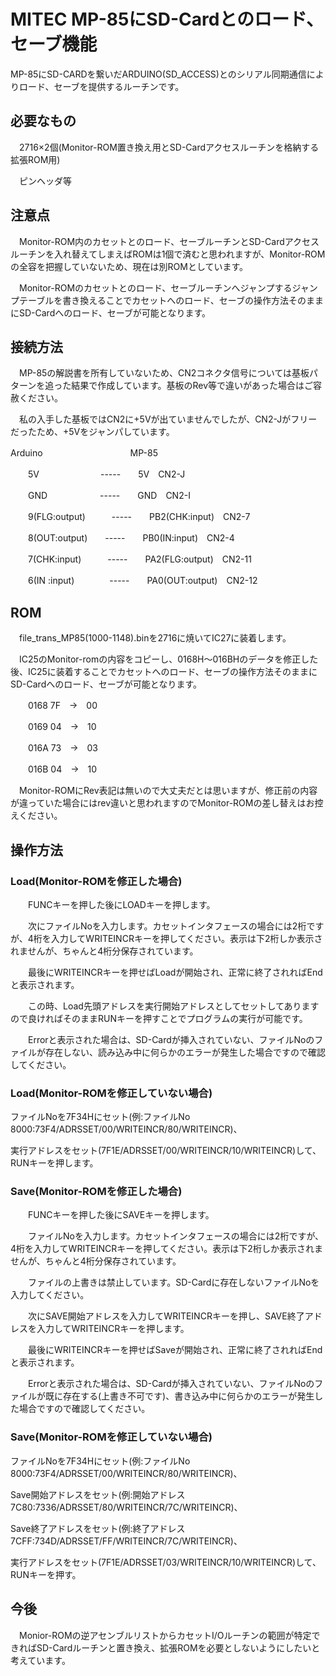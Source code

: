 # MITEC MP-85にSD-Cardとのロード、セーブ機能

MP-85にSD-CARDを繋いだARDUINO(SD_ACCESS)とのシリアル同期通信によりロード、セーブを提供するルーチンです。


## 必要なもの
　2716×2個(Monitor-ROM置き換え用とSD-Cardアクセスルーチンを格納する拡張ROM用)
 
　ピンヘッダ等
 
## 注意点
　Monitor-ROM内のカセットとのロード、セーブルーチンとSD-Cardアクセスルーチンを入れ替えてしまえばROMは1個で済むと思われますが、Monitor-ROMの全容を把握していないため、現在は別ROMとしています。
 
　Monitor-ROMのカセットとのロード、セーブルーチンへジャンプするジャンプテーブルを書き換えることでカセットへのロード、セーブの操作方法そのままにSD-Cardへのロード、セーブが可能となります。
 
## 接続方法
　MP-85の解説書を所有していないため、CN2コネクタ信号については基板パターンを追った結果で作成しています。基板のRev等で違いがあった場合はご容赦ください。
 
　私の入手した基板ではCN2に+5Vが出ていませんでしたが、CN2-Jがフリーだったため、+5Vをジャンパしています。
 
Arduino　　　　　　　　　　MP-85

　　5V　　　　　　　-----　　5V　CN2-J
   
　　GND　　　　　　-----　　GND　CN2-I
   
　　9(FLG:output)　　　-----　　PB2(CHK:input)　CN2-7
             
　　8(OUT:output)　　-----　　PB0(IN:input)　CN2-4
                
　　7(CHK:input)　　　-----　　PA2(FLG:output)　CN2-11
                
　　6(IN :input)　　　　-----　　PA0(OUT:output)　CN2-12

## ROM
　file_trans_MP85(1000-1148).binを2716に焼いてIC27に装着します。

　IC25のMonitor-romの内容をコピーし、0168H～016BHのデータを修正した後、IC25に装着することでカセットへのロード、セーブの操作方法そのままにSD-Cardへのロード、セーブが可能となります。

　　0168 7F　->　00

　　0169 04　->　10

　　016A 73　->　03

　　016B 04　->　10

　Monitor-ROMにRev表記は無いので大丈夫だとは思いますが、修正前の内容が違っていた場合にはrev違いと思われますのでMonitor-ROMの差し替えはお控えください。

## 操作方法
### Load(Monitor-ROMを修正した場合)
　　FUNCキーを押した後にLOADキーを押します。

　　次にファイルNoを入力します。カセットインタフェースの場合には2桁ですが、4桁を入力してWRITEINCRキーを押してください。表示は下2桁しか表示されませんが、ちゃんと4桁分保存されています。

　　最後にWRITEINCRキーを押せばLoadが開始され、正常に終了されればEndと表示されます。

　　この時、Load先頭アドレスを実行開始アドレスとしてセットしてありますので良ければそのままRUNキーを押すことでプログラムの実行が可能です。

　　Errorと表示された場合は、SD-Cardが挿入されていない、ファイルNoのファイルが存在しない、読み込み中に何らかのエラーが発生した場合ですので確認してください。

### Load(Monitor-ROMを修正していない場合)
 ファイルNoを7F34Hにセット(例:ファイルNo　8000:73F4/ADRSSET/00/WRITEINCR/80/WRITEINCR)、
 
 実行アドレスをセット(7F1E/ADRSSET/00/WRITEINCR/10/WRITEINCR)して、RUNキーを押します。
 
### Save(Monitor-ROMを修正した場合)
　　FUNCキーを押した後にSAVEキーを押します。

　　ファイルNoを入力します。カセットインタフェースの場合には2桁ですが、4桁を入力してWRITEINCRキーを押してください。表示は下2桁しか表示されませんが、ちゃんと4桁分保存されています。

　　ファイルの上書きは禁止しています。SD-Cardに存在しないファイルNoを入力してください。

　　次にSAVE開始アドレスを入力してWRITEINCRキーを押し、SAVE終了アドレスを入力してWRITEINCRキーを押します。

　　最後にWRITEINCRキーを押せばSaveが開始され、正常に終了されればEndと表示されます。

　　Errorと表示された場合は、SD-Cardが挿入されていない、ファイルNoのファイルが既に存在する(上書き不可です)、書き込み中に何らかのエラーが発生した場合ですので確認してください。

### Save(Monitor-ROMを修正していない場合)
 ファイルNoを7F34Hにセット(例:ファイルNo　8000:73F4/ADRSSET/00/WRITEINCR/80/WRITEINCR)、
 
 Save開始アドレスをセット(例:開始アドレス　7C80:7336/ADRSSET/80/WRITEINCR/7C/WRITEINCR)、
 
 Save終了アドレスをセット(例:終了アドレス　7CFF:734D/ADRSSET/FF/WRITEINCR/7C/WRITEINCR)、
 
 実行アドレスをセット(7F1E/ADRSSET/03/WRITEINCR/10/WRITEINCR)して、RUNキーを押す。

## 今後
　Monior-ROMの逆アセンブルリストからカセットI/Oルーチンの範囲が特定できればSD-Cardルーチンと置き換え、拡張ROMを必要としないようにしたいと考えています。
